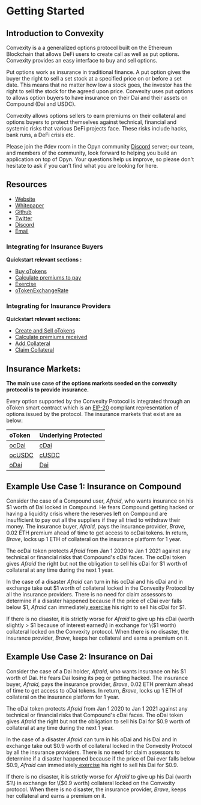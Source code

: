 # Getting Started

## Introduction to Convexity

Convexity is a a generalized options protocol built on the Ethereum Blockchain that allows DeFi users to create call as well as put options. Convexity provides an easy interface to buy and sell options. 

Put options work as insurance in traditional finance. A put option gives the buyer the right to sell a set stock at a specified price on or before a set date. This means that no matter how low a stock goes, the investor has the right to sell the stock for the agreed upon price. Convexity uses put options to allows option buyers to have insurance on their Dai and their assets on Compound \(Dai and USDC\). 

Convexity allows options sellers to earn premiums on their collateral and options buyers to protect themselves against technical, financial and systemic risks that various DeFi projects face. These risks include hacks, bank runs, a DeFi crisis etc. 

Please join the \#dev room in the Opyn community [Discord](https://discord.gg/ugAv3SH) server; our team, and members of the community, look forward to helping you build an application on top of Opyn. Your questions help us improve, so please don't hesitate to ask if you can't find what you are looking for here. 

## Resources

* [Website](http://www.opyn.co/)
* [Whitepaper](https://drive.google.com/file/d/1YsrGBUpZoPvFLtcwkEYkxNhogWCU772D/view)
* [Github](https://github.com/aparnakr/OptionsProtocol)
* [Twitter](https://twitter.com/opyn_)
* [Discord](https://discordapp.com/invite/2NFdXaE)
* [Email](mailto:hello@opyn.co)

### Integrating for Insurance Buyers

**Quickstart relevant sections :**

* [Buy oTokens](optionsexchange-buy-and-sell-otokens.md#buy-otokens)
* [Calculate premiums to pay](optionsexchange-buy-and-sell-otokens.md#calculate-premiums-to-pay)
* [Exercise ](otoken.md#exercise)
* [oTokenExchangeRate](otoken.md#otoken-exchange-rate)

### Integrating for Insurance Providers 

**Quickstart relevant sections:**

* [Create and Sell oTokens](otoken.md#eth-collateralized-options-2)
* [Calculate premiums received](optionsexchange-buy-and-sell-otokens.md#calculate-premiums-received)
* [Add Collateral](otoken.md#add-eth-collateral)
* [Claim Collateral](otoken.md#claim-collateral)

## Insurance Markets:

**The main use case of the options markets seeded on the convexity protocol is to provide insurance.**

Every option supported by the Convexity Protocol is integrated through an oToken smart contract which is an [EIP-20](https://eips.ethereum.org/EIPS/eip-20) compliant representation of options issued by the protocol. The insurance markets that exist are as below:

| oToken | Underlying Protected |
| :--- | :--- |
| [ocDai](abis-smart-contract-addresses.md) | [cDai](abis-smart-contract-addresses.md) |
| [ocUSDC](abis-smart-contract-addresses.md) | [cUSDC](abis-smart-contract-addresses.md) |
| [oDai](abis-smart-contract-addresses.md) | [Dai](abis-smart-contract-addresses.md) |

## Example Use Case 1: Insurance on Compound

Consider the case of a Compound user, _Afraid_, who wants insurance on his $1 worth of Dai locked in Compound. He fears Compound getting hacked or having a liquidity crisis where the reserves left on Compound are insufficient to pay out all the suppliers if they all tried to withdraw their money. The insurance buyer, _Afraid,_ pays the insurance provider, _Brave_,  0.02 ETH premium ahead of time to get access to ocDai tokens. In return, _Brave_, locks up 1 ETH of collateral on the insurance platform for 1 year. 

The ocDai token protects _Afraid_ from Jan 1 2020 to Jan 1 2021 against any technical or financial risks that Compound's cDai faces. The ocDai token gives _Afraid_ the right but not the obligation to sell his cDai for $1 worth of collateral at any time during the next 1 year. 

In the case of a disaster _Afraid_ can turn in his ocDai and his cDai and in exchange take out $1 worth of collateral locked in the Convexity Protocol by all the insurance providers. There is no need for claim assessors to determine if a disaster happened because if the price of cDai ever falls below $1, _Afraid_ can immediately[ exercise](protocol-overview/glossary-of-terms.md) his right to sell his cDai for $1. 

If there is no disaster, it is strictly worse for _Afraid_ to give up his cDai \(worth slightly &gt; $1 because of interest earned\) in exchange for \($1 worth\) collateral locked on the Convexity protocol. When there is no disaster, the insurance provider, _Brave_, keeps her collateral and earns a premium on it. 

## Example Use Case 2: Insurance on Dai

Consider the case of a Dai holder, _Afraid_, who wants insurance on his $1 worth of Dai. He fears Dai losing its peg or getting hacked. The insurance buyer, _Afraid,_ pays the insurance provider, _Brave_,  0.02 ETH premium ahead of time to get access to oDai tokens. In return, _Brave_, locks up 1 ETH of collateral on the insurance platform for 1 year. 

The oDai token protects _Afraid_ from Jan 1 2020 to Jan 1 2021 against any technical or financial risks that Compound's cDai faces. The oDai token gives _Afraid_ the right but not the obligation to sell his Dai for $0.9 worth of collateral at any time during the next 1 year. 

In the case of a disaster _Afraid_ can turn in his oDai and his Dai and in exchange take out $0.9 worth of collateral locked in the Convexity Protocol by all the insurance providers. There is no need for claim assessors to determine if a disaster happened because if the price of Dai ever falls below $0.9, _Afraid_ can immediately[ exercise](protocol-overview/glossary-of-terms.md) his right to sell his Dai for $0.9. 

If there is no disaster, it is strictly worse for _Afraid_ to give up his Dai \(worth $1\) in exchange for \($0.9 worth\) collateral locked on the Convexity protocol. When there is no disaster, the insurance provider, _Brave_, keeps her collateral and earns a premium on it. 


